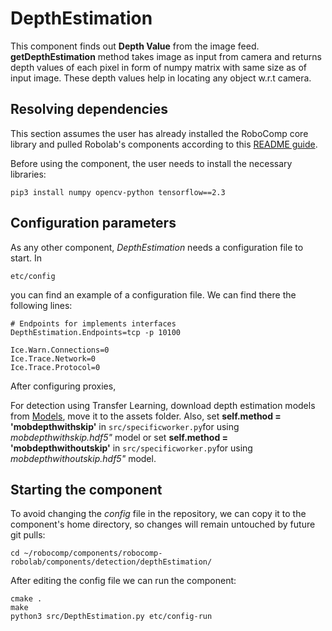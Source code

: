 # DepthEstimation

This component finds out **Depth Value** from the image feed. **getDepthEstimation** method takes image as input from camera and returns depth values of each pixel in form of numpy matrix with same size as of input image. These depth values help in locating any object w.r.t camera.

## Resolving dependencies

This section assumes the user has already installed the RoboComp core library and pulled Robolab's components according to this [README guide](https://github.com/robocomp/robocomp).

Before using the component, the user needs to install the necessary libraries:
```
pip3 install numpy opencv-python tensorflow==2.3
```

## Configuration parameters
As any other component, *DepthEstimation* needs a configuration file to start. In
```
etc/config
```
you can find an example of a configuration file. We can find there the following lines:
```
# Endpoints for implements interfaces
DepthEstimation.Endpoints=tcp -p 10100

Ice.Warn.Connections=0
Ice.Trace.Network=0
Ice.Trace.Protocol=0
```
After configuring proxies, 

For detection using Transfer Learning, download depth estimation models from [Models](https://drive.google.com/drive/folders/151knPx2eC1ufAO8YoRx9GlPkPCy3-QZ8?usp=sharing), move it to the assets folder. Also, set **self.method = 'mobdepthwithskip'** in `src/specificworker.py`for using *mobdepthwithskip.hdf5"* model or set **self.method = 'mobdepthwithoutskip'** in `src/specificworker.py`for using *mobdepthwithoutskip.hdf5"* model.


## Starting the component
To avoid changing the *config* file in the repository, we can copy it to the component's home directory, so changes will remain untouched by future git pulls:

```
cd ~/robocomp/components/robocomp-robolab/components/detection/depthEstimation/
```

After editing the config file we can run the component:

```
cmake .
make
python3 src/DepthEstimation.py etc/config-run
```

